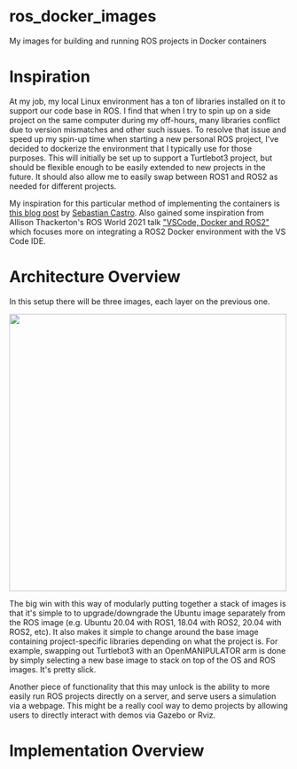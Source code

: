 # ros_docker_images
My images for building and running ROS projects in Docker containers 

# Inspiration
At my job, my local Linux environment has a ton of libraries installed on it to support our code base in ROS. I find that when I try to spin up on a side project on the same computer during my off-hours, many libraries conflict due to version mismatches and other such issues. To resolve that issue and speed up my spin-up time when starting a new personal ROS project, I've decided to dockerize the environment that I typically use for those purposes. This will initially be set up to support a Turtlebot3 project, but should be flexible enough to be easily extended to new projects in the future. It should also allow me to easily swap between ROS1 and ROS2 as needed for different projects. 

My inspiration for this particular method of implementing the containers is [this blog post](https://roboticseabass.com/2021/04/21/docker-and-ros/) by [Sebastian Castro](https://roboticseabass.com/about/). Also gained some inspiration from Allison Thackerton's ROS World 2021 talk ["VSCode, Docker and ROS2"](https://vimeo.com/649658020/9ef0b5ec32) which focuses more on integrating a ROS2 Docker environment with the VS Code IDE. 

# Architecture Overview
In this setup there will be three images, each layer on the previous one. 

<img src="https://user-images.githubusercontent.com/9446419/153943467-6ba79a96-e157-4425-bcdf-5b34aabd6225.png" width="500">

The big win with this way of modularly putting together a stack of images is that it's simple to to upgrade/downgrade the Ubuntu image separately from the ROS image (e.g. Ubuntu 20.04 with ROS1, 18.04 with ROS2, 20.04 with ROS2, etc). It also makes it simple to change around the base image containing project-specific libraries depending on what the project is. For example, swapping out Turtlebot3 with an OpenMANIPULATOR arm is done by simply selecting a new base image to stack on top of the OS and ROS images. It's pretty slick.

Another piece of functionality that this may unlock is the ability to more easily run ROS projects directly on a server, and serve users a simulation via a webpage. This might be a really cool way to demo projects by allowing users to directly interact with demos via Gazebo or Rviz. 

# Implementation Overview
